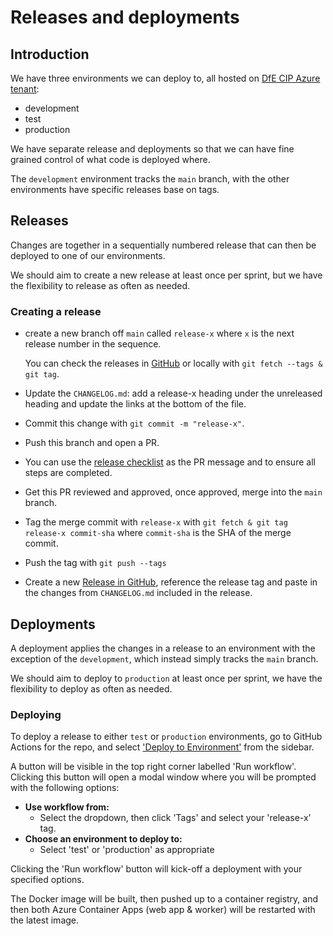 # Releases and deployments

## Introduction

We have three environments we can deploy to, all hosted on
[DfE CIP Azure tenant](https://docs.platform.education.gov.uk/index.html):

- development
- test
- production

We have separate release and deployments so that we can have fine grained
control of what code is deployed where.

The `development` environment tracks the `main` branch, with the other
environments have specific releases base on tags.

## Releases

Changes are together in a sequentially numbered release that can then be
deployed to one of our environments.

We should aim to create a new release at least once per sprint, but we have the
flexibility to release as often as needed.

### Creating a release

- create a new branch off `main` called `release-x` where `x` is the next
  release number in the sequence.

  You can check the releases in
  [GitHub](https://github.com/DFE-Digital/dfe-complete-conversions-transfers-and-changes/tags)
  or locally with `git fetch --tags & git tag`.

- Update the `CHANGELOG.md`: add a release-x heading under the unreleased
  heading and update the links at the bottom of the file.
- Commit this change with `git commit -m "release-x"`.
- Push this branch and open a PR.
- You can use the
  [release checklist](https://raw.githubusercontent.com/DFE-Digital/dfe-complete-conversions-transfers-and-changes/main/.github/PULL_REQUEST_TEMPLATE/release.md)
  as the PR message and to ensure all steps are completed.
- Get this PR reviewed and approved, once approved, merge into the `main`
  branch.
- Tag the merge commit with `release-x` with
  `git fetch & git tag release-x commit-sha` where `commit-sha` is the SHA of
  the merge commit.
- Push the tag with `git push --tags`
- Create a new
  [Release in GitHub](https://github.com/DFE-Digital/dfe-complete-conversions-transfers-and-changes/releases/new),
  reference the release tag and paste in the changes from `CHANGELOG.md`
  included in the release.

## Deployments

A deployment applies the changes in a release to an environment with the
exception of the `development`, which instead simply tracks the `main` branch.

We should aim to deploy to `production` at least once per sprint, we have the
flexibility to deploy as often as needed.

### Deploying

To deploy a release to either `test` or `production` environments, go to GitHub
Actions for the repo, and select ['Deploy to Environment'](#) from the sidebar.

A button will be visible in the top right corner labelled 'Run workflow'.
Clicking this button will open a modal window where you will be prompted with
the following options:

- **Use workflow from:**
  - Select the dropdown, then click 'Tags' and select your 'release-x' tag.
- **Choose an environment to deploy to:**
  - Select 'test' or 'production' as appropriate

Clicking the 'Run workflow' button will kick-off a deployment with your
specified options.

The Docker image will be built, then pushed up to a container registry, and then
both Azure Container Apps (web app & worker) will be restarted with the latest
image.
